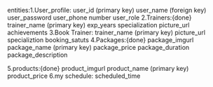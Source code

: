 entities:1.User_profile:
	user_id (primary key)
	user_name (foreign key)
	user_password
	user_phone number
	user_role
2.Trainers:{done}
	trainer_name (primary key)
	exp_years 
	specialization
	picture_url
	achievements
3.Book Trainer:
	trainer_name (primary key)
	picture_url
	specializtion
	booking_satuts
4.Packages:{done}
	package_imgurl
	package_name (primary key)
	package_price
	package_duration
	package_description

5.products:{done}
	product_imgurl
	product_name (primary key)
	product_price
6.my schedule:
	scheduled_time
